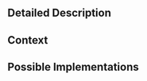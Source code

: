 <!-- Provide a general summary of the issue in the Title above -->

## Detailed Description
<!-- Describe in detail the change or addition you are proposing -->

## Context
<!-- Why is this change important to you? -->
<!-- How would you use it? -->
<!-- How can benefit other users? -->

## Possible Implementations
<!-- (Not obligatory) Suggest an implementation for your proposal -->
